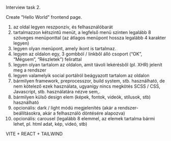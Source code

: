 Interview task 2.

Create "Hello World" frontend page.

1. az oldal legyen reszponzív, és felhasználóbarát 
2. tartalmazzon kétszintű menüt, a legfelső menü szinten legalább 8 szöveges menüponttal (az átlagos menüpont hossza legalább 4 karakter legyen)
3. legyen olyan menüpont, amely ikont is tartalmaz. 
4. legyen az oldalon egy, 3 gombból / linkből álló csoport (“OK”, “Mégsem”, “Részletek”) felirattal 
5. legyen olyan tartalom az oldalon, amit távoli lekérésből (pl. XHR) jelenít meg a rendszer 
6. legyen valamelyik social portálról beágyazott tartalom az oldalon 
7. bármilyen framework, preprocesszor, build system, stb. használható, de nem kötelező ezek használata, ugyanígy nincs megkötés SCSS / CSS, Javascript, stb. használatára nézve sem,. 
8. bármilyen külső design elem (képek, fontok, videók, stílusok, stb) használható
9. opcionális: dark / light módú megjelenítés (akár a rendszer-beállításokra, akár a felhasználó döntésére alapozva) 
10. opcionális: carousel (legalább 8 elemmel, az elemek tartalma bármi lehet, pl. html adat, kép, videó, stb)


VITE + REACT + TAILWIND
